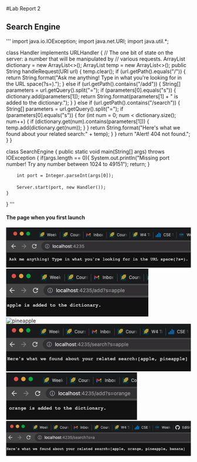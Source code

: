 
#Lab Report 2

## Search Engine

'''
import java.io.IOException;
import java.net.URI;
import java.util.*;

class Handler implements URLHandler {
    // The one bit of state on the server: a number that will be manipulated by
    // various requests.
    ArrayList<String> dictionary = new ArrayList<>();
    ArrayList<String> temp = new ArrayList<>();
    public String handleRequest(URI url) {
        temp.clear();
        if (url.getPath().equals("/")) {
            return String.format("Ask me anything! Type in what you're looking for in the URL space(?s=).");
        } else if (url.getPath().contains("/add")) {
            String[] parameters = url.getQuery().split("="); 
            if (parameters[0].equals("s")) {
                dictionary.add(parameters[1]);
                return String.format(parameters[1] + " is added to the dictionary.");
            }
        } else if (url.getPath().contains("/search")) {
            String[] parameters = url.getQuery().split("="); 
            if (parameters[0].equals("s")) {
                for (int num = 0; num < dictionary.size(); num++) {
                    if (dictionary.get(num).contains(parameters[1])) {
                        temp.add(dictionary.get(num));
                    }
                }
                return String.format("Here's what we found about your related search:" + temp);
            }
	    }
        return "Alert! 404 not found.";
    }
}


class SearchEngine {
    public static void main(String[] args) throws IOException {
        if(args.length == 0){
            System.out.println("Missing port number! Try any number between 1024 to 49151");
            return;
        }

        int port = Integer.parseInt(args[0]);

        Server.start(port, new Handler());
    }
}
'''
                  
#### The page when you first launch
![localhost](localhost.png)         
![apple](apple.png)          
![pineapple](pinapple.png)         
![applepineapple](apple_pineapple.png)        
![orange](orange.png)       
![a](a.png)       
                  
